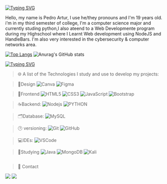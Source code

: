 [![Typing SVG](https://readme-typing-svg.herokuapp.com/?color=4AF626&size=35&center=true&vCenter=true&width=1000&lines=Welcome,+I'm+Pedro+Artur!!!+)](https://git.io/typing-svg)


Hello, my name is Pedro Artur, I use he/they pronouns and I'm 19 years old.
i'm in my third semester of college, I'm a computer science major and currently studing python,I also ateend to a Web Developmente program during my Highschool where I Learnt Web development using NodeJS and HandleBars.
I'm also very interested in the cybersecurity & computer networks area. 

[![Top Langs](https://github-readme-stats.vercel.app/api/top-langs/?username=Pedro-Artur-RF)](https://github.com/anuraghazra/github-readme-stats)
![Anurag's GitHub stats](https://github-readme-stats.vercel.app/api?username=Pedro-Artur-RF&show_icons=true)


[![Typing SVG](https://readme-typing-svg.herokuapp.com/?color=4AF626&size=35&center=true&vCenter=true&width=1000&lines=Technologies)](https://git.io/typing-svg)


>🌐 A list of the Technologies I study and use to develop my projects:

>🎨Design
![Canva](https://img.shields.io/badge/Canva-%2300C4CC.svg?style=flat-square&logo=Canva&logoColor=white)
![Figma](https://img.shields.io/badge/figma-%23F24E1E.svg?style=flat-square&logo=figma&logoColor=white)

>🎨Frontend
![HTML5](https://img.shields.io/badge/-HTML5-E34F26?style=flat-square&logo=html5&logoColor=white)
![CSS3](https://img.shields.io/badge/-CSS3-1572B6?style=flat-square&logo=css3)
![JavaScript](https://img.shields.io/badge/-JavaScript-black?style=flat-square&logo=javascript)
![Bootstrap](https://img.shields.io/badge/-Bootstrap-563D7C?style=flat-square&logo=bootstrap)

>☕Backend: 
![Nodejs](https://img.shields.io/badge/-Nodejs-339933?style=flat-square&logo=Node.js&logoColor=white)
![PYTHON](https://img.shields.io/badge/python-3670A0?style=for-the-badge&logo=python&logoColor=ffdd54)


>🗂️Database:
![MySQL](https://img.shields.io/badge/-MySQL-4479A1?style=flat-square&logo=mysql&logoColor=white)

>🕑 versioning:
![Git](https://img.shields.io/badge/-Git-black?style=flat-square&logo=git)
![GitHub](https://img.shields.io/badge/-GitHub-181717?style=flat-square&logo=github)

>💻IDEs:
![VSCode](https://img.shields.io/badge/-VSCode-007ACC?style=flat-square&logo=visual-studio-code&logoColor=white)

>📖Studying
![Java](https://img.shields.io/badge/java-%23ED8B00.svg?style=flat-square&logo=openjdk&logoColor=white)
![MongoDB](https://img.shields.io/badge/MongoDB-%234ea94b.svg?style=flat-square&logo=mongodb&logoColor=white)
![Kali](https://img.shields.io/badge/Kali-268BEE?style=flat-square&logo=kalilinux&logoColor=white)
  ##
  
  <div>




  >📨 Contact
    
  <a href="https://www.instagram.com/pedro_artur_rfn/" target="_blank"><img src="https://img.shields.io/badge/-Instagram-%23E4405F?style=for-the-badge&logo=instagram&logoColor=white" target="_blank"></a>
  <a href="https://www.linkedin.com/in/pedro-artur-rolemberg-0a30a8194/" target="_blank"><img src="https://img.shields.io/badge/-LinkedIn-%230077B5?style=for-the-badge&logo=linkedin&logoColor=white" target="_blank"></a> 
 
</div>

  
